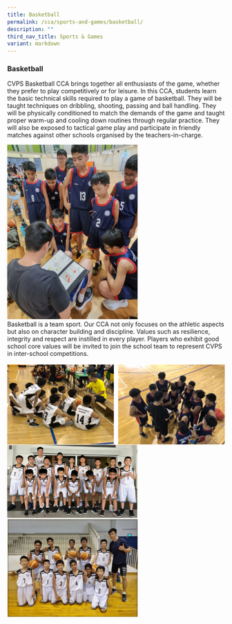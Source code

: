 ```yaml
---
title: Basketball
permalink: /cca/sports-and-games/basketball/
description: ""
third_nav_title: Sports & Games
variant: markdown
---
```

### **Basketball**
CVPS Basketball CCA brings together all enthusiasts of the game, whether they prefer to play competitively or for leisure. In this CCA, students learn the basic technical skills required to play a game of basketball. They will be taught techniques on dribbling, shooting, passing and ball handling. They will be physically conditioned to match the demands of the game and taught proper warm-up and cooling down routines through regular practice. They will also be exposed to tactical game play and participate in friendly matches against other schools organised by the teachers-in-charge.&nbsp;

<img src="/images/Basketball.jpeg" style="width:60%">
<br>
Basketball is a team sport. Our CCA not only focuses on the athletic aspects but also on character building and discipline. Values such as resilience, integrity and respect are instilled in every player. Players who exhibit good school core values will be invited to join the school team to represent CVPS in inter-school competitions.
<br>
<br>
<img src="/images/basketball3.jpeg" style="width:49%" align="left">
<img src="/images/basketball4.jpeg" style="width:49%" align="right"><br><br><br>
<br>
<br>
<br>
<br>
<img src="/images/CCA/Basketball/Basketball_2.PNG" style="width:60%">
<br>
<img src="/images/CCA/Basketball/Basketball_1.PNG" style="width:60%">